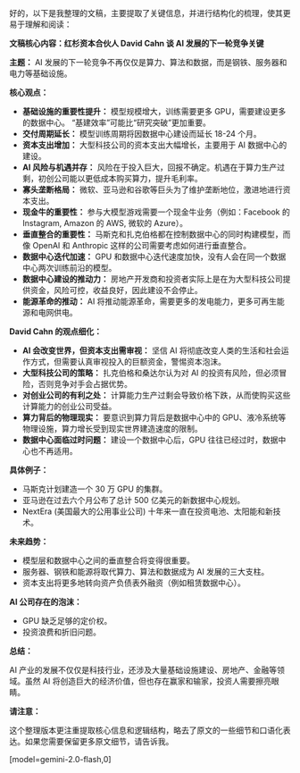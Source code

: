 好的，以下是我整理的文稿，主要提取了关键信息，并进行结构化的梳理，使其更易于理解和阅读：

**文稿核心内容：红杉资本合伙人 David Cahn 谈 AI 发展的下一轮竞争关键**

**主题：** AI 发展的下一轮竞争不再仅仅是算力、算法和数据，而是钢铁、服务器和电力等基础设施。

**核心观点：**

*   **基础设施的重要性提升：** 模型规模增大，训练需要更多 GPU，需要建设更多的数据中心。 “基建效率”可能比“研究突破”更加重要。
*   **交付周期延长：** 模型训练周期将因数据中心建设而延长 18-24 个月。
*   **资本支出增加：** 大型科技公司的资本支出大幅增长，主要用于 AI 数据中心的建设。
*   **AI 风险与机遇并存：** 风险在于投入巨大，回报不确定。机遇在于算力生产过剩，初创公司能以更低成本购买算力，提升毛利率。
*   **寡头垄断格局：** 微软、亚马逊和谷歌等巨头为了维护垄断地位，激进地进行资本支出。
*   **现金牛的重要性：** 参与大模型游戏需要一个现金牛业务（例如：Facebook 的 Instagram, Amazon 的 AWS, 微软的 Azure）。
*   **垂直整合的重要性：** 马斯克和扎克伯格都在控制数据中心的同时构建模型，而像 OpenAI 和 Anthropic 这样的公司需要考虑如何进行垂直整合。
*   **数据中心迭代加速：** GPU 和数据中心迭代速度加快，没有人会在同一个数据中心两次训练前沿的模型。
*   **数据中心建设的推动力：** 房地产开发商和投资者实际上是在为大型科技公司提供资金，风险可控，收益良好，因此建设不会停止。
*   **能源革命的推动：** AI 将推动能源革命，需要更多的发电能力，更多可再生能源和电网供电。

**David Cahn 的观点细化：**

*   **AI 会改变世界，但资本支出需审视：** 坚信 AI 将彻底改变人类的生活和社会运作方式，但需要认真审视投入的巨额资金，警惕资本泡沫。
*   **大型科技公司的策略：** 扎克伯格和桑达尔认为对 AI 的投资有风险，但必须冒险，否则竞争对手会占据优势。
*   **对创业公司的有利之处：** 计算能力生产过剩会导致价格下跌，从而使购买这些计算能力的创业公司受益。
*   **算力背后的物理现实：** 要意识到算力背后是数据中心中的 GPU、液冷系统等物理设施，算力增长受到现实世界建造速度的限制。
*   **数据中心面临过时问题：** 建设一个数据中心后，GPU 往往已经过时，数据中心也不再适用。

**具体例子：**

*   马斯克计划建造一个 30 万 GPU 的集群。
*   亚马逊在过去六个月公布了总计 500 亿美元的新数据中心规划。
*   NextEra (美国最大的公用事业公司) 十年来一直在投资电池、太阳能和新技术。

**未来趋势：**

*   模型层和数据中心之间的垂直整合将变得很重要。
*   服务器、钢铁和能源将取代算力、算法和数据成为 AI 发展的三大支柱。
*   资本支出将更多地转向资产负债表外融资（例如租赁数据中心）。

**AI 公司存在的泡沫：**

*   GPU 缺乏足够的定价权。
*   投资浪费和折旧问题。

**总结：**

AI 产业的发展不仅仅是科技行业，还涉及大量基础设施建设、房地产、金融等领域。虽然 AI 将创造巨大的经济价值，但也存在赢家和输家，投资人需要擦亮眼睛。

**请注意：**

这个整理版本更注重提取核心信息和逻辑结构，略去了原文的一些细节和口语化表达。如果您需要保留更多原文细节，请告诉我。

[model=gemini-2.0-flash,0]
